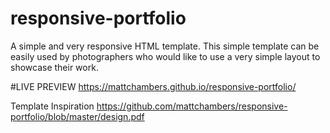 # responsive-portfolio
A simple and very responsive HTML template.
This simple template can be easily used by photographers who would like to use a very simple layout to showcase their work.

#LIVE PREVIEW https://mattchambers.github.io/responsive-portfolio/


Template Inspiration https://github.com/mattchambers/responsive-portfolio/blob/master/design.pdf


